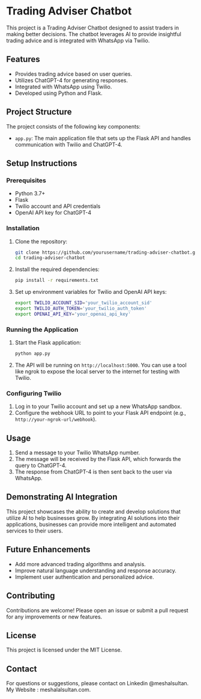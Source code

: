 # Trading Adviser Chatbot

This project is a Trading Adviser Chatbot designed to assist traders in making better decisions. The chatbot leverages AI to provide insightful trading advice and is integrated with WhatsApp via Twilio.

## Features

- Provides trading advice based on user queries.
- Utilizes ChatGPT-4 for generating responses.
- Integrated with WhatsApp using Twilio.
- Developed using Python and Flask.

## Project Structure

The project consists of the following key components:

- `app.py`: The main application file that sets up the Flask API and handles communication with Twilio and ChatGPT-4.

## Setup Instructions

### Prerequisites

- Python 3.7+
- Flask
- Twilio account and API credentials
- OpenAI API key for ChatGPT-4

### Installation

1. Clone the repository:
    ```sh
    git clone https://github.com/yourusername/trading-adviser-chatbot.git
    cd trading-adviser-chatbot
    ```

2. Install the required dependencies:
    ```sh
    pip install -r requirements.txt
    ```

3. Set up environment variables for Twilio and OpenAI API keys:
    ```sh
    export TWILIO_ACCOUNT_SID='your_twilio_account_sid'
    export TWILIO_AUTH_TOKEN='your_twilio_auth_token'
    export OPENAI_API_KEY='your_openai_api_key'
    ```

### Running the Application

1. Start the Flask application:
    ```sh
    python app.py
    ```

2. The API will be running on `http://localhost:5000`. You can use a tool like ngrok to expose the local server to the internet for testing with Twilio.

### Configuring Twilio

1. Log in to your Twilio account and set up a new WhatsApp sandbox.
2. Configure the webhook URL to point to your Flask API endpoint (e.g., `http://your-ngrok-url/webhook`).

## Usage

1. Send a message to your Twilio WhatsApp number.
2. The message will be received by the Flask API, which forwards the query to ChatGPT-4.
3. The response from ChatGPT-4 is then sent back to the user via WhatsApp.

## Demonstrating AI Integration

This project showcases the ability to create and develop solutions that utilize AI to help businesses grow. By integrating AI solutions into their applications, businesses can provide more intelligent and automated services to their users.

## Future Enhancements

- Add more advanced trading algorithms and analysis.
- Improve natural language understanding and response accuracy.
- Implement user authentication and personalized advice.

## Contributing

Contributions are welcome! Please open an issue or submit a pull request for any improvements or new features.

## License

This project is licensed under the MIT License.

## Contact

For questions or suggestions, please contact on
Linkedin @meshalsultan.
My Website : meshalalsultan.com.

